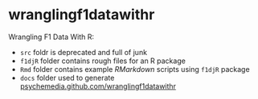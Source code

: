 wranglingf1datawithr
====================

Wrangling F1 Data With R:

- `src` foldr is deprecated and full of junk
- `f1djR` folder contains rough files for an R package
- `Rmd` folder contains example *RMarkdown* scripts using `f1djR` package
- `docs` folder used to generate [psychemedia.github.com/wranglingf1datawithr](https://psychemedia.github.com/wranglingf1datawithr)
